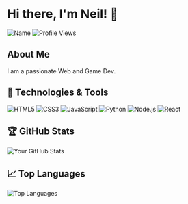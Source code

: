 # Hi there, I'm Neil! 👋
![Name]([https://link-to-your-gif.gif](https://github.com/neilwilliam/neilwilliam/blob/main/Neil-6-22-2024.gif))
![Profile Views](https://komarev.com/ghpvc/?username=neilwilliam&color=blue)

## About Me

I am a passionate Web and Game Dev. 


## 🔧 Technologies & Tools

![HTML5](https://img.shields.io/badge/-HTML5-E34F26?style=flat-square&logo=html5&logoColor=white)
![CSS3](https://img.shields.io/badge/-CSS3-1572B6?style=flat-square&logo=css3)
![JavaScript](https://img.shields.io/badge/-JavaScript-000?&logo=JavaScript)
![Python](https://img.shields.io/badge/-Python-000?&logo=Python)
![Node.js](https://img.shields.io/badge/-Node.js-000?&logo=node.js)
![React](https://img.shields.io/badge/-React-000?&logo=React)

## 🏆 GitHub Stats

![Your GitHub Stats](https://github-readme-stats.vercel.app/api?username=neilwilliam&show_icons=true&theme=radical)

## 📈 Top Languages

![Top Languages](https://github-readme-stats.vercel.app/api/top-langs/?username=neilwilliam&layout=compact&theme=radical)
